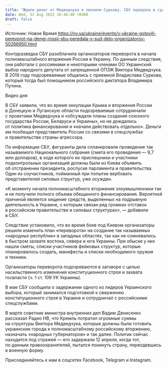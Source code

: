 ```yaml
---
title: "Ждали денег от Медведчука и звонили Суркову. СБУ передала в суд дело организаторов неудавшегося переворота"
date: Wed, 31 Aug 2022 18:46:00 +0300
draft: false
---
```

Источник: Новое Время https://nv.ua/ukraine/events/v-ukraine-gotovili-perevorot-na-dengi-rossii-sbu-peredala-v-sud-delo-organizatorov-50266950.html


 Контрразведка СБУ разоблачила организаторов переворота в начала полномасштабного вторжения России в Украину. По данным следствия, они работали с россиянами и некоторыми членами ОО Украинский выбор народного депутата от запрещенной ОПЗЖ Виктора Медведчука. В 2019 году подозреваемые общались с приемной Владислава Суркова, который тогда был помощником российского диктатора Владимира Путина.

 Видео дня   

В СБУ заявили, что во время оккупации Крыма и вторжения России в Донецкую и Луганскую области подозреваемые сотрудничали с проектами Медведчука и «обсуждали планы создания союзного государства России, Беларуси и Украины», но не дождались от политика финансирования и «начали действовать отдельно». Деньги им пообещал представитель России со связями в спецслужбах и правительстве страны-агрессора.

По информации СБУ, фигуранты дела спланировали проведение так называемого Национального собрания (смета его проведения — 9,7 млн долларов), в ходе которого их приспешники и участники подконтрольных организаций должны были из Киева объявить об отстранении президента, роспуске парламента и правительства. Один из соучастников, пойманный при попытке вербовать представителей силовых структур, уже осужден.

«К моменту начала полномасштабного вторжения злоумышленники так и не получили полного объема обещанного финансирования. Вероятной причиной является хищение средств, выделенных на подрывную деятельность в Украине, с которым связан ряд громких отставок в российском правительстве и силовых структурах», — добавили в СБУ.

Следствие установило, что во время боев под Киевом организаторы решили изменить план «переворота» на создание так называемых «народных республик» в западных областях, так как не сомневались в быстром захвате востока, севера и юга Украины. При обыске у них нашли сметы, списки участников фейковых структур, которые планировалось создать, манифесты и списки необходимого оружия и техники.

Организаторы переворота подозреваются в заговоре с целью насильственного изменения конституционного строя и захвата госвласти (ч. 1 ст. 109 УК Украины).

В мае СБУ сообщила о задержании одного из лидеров Украинского выбора, который занимался подготовкой к свержению конституционного строя в Украине и сотрудничал с российскими спецслужбами.

В марте советник министра внутренних дел Вадим Денисенко рассказал Радио НВ, что Кремль потратил огромные суммы на структуры Виктора Медведчука, которые должны были готовить украинские города к полномасштабному российскому вторжению, назначать «народных губернаторов» и так далее. Политик сейчас находится под стражей — его задержали 12 апреля, когда тот, по данным правоохранителей, пытался покинуть страну, переодевшись в военную форму.

Присоединяйтесь к нам в соцсетях Facebook, Telegram и Instagram.
